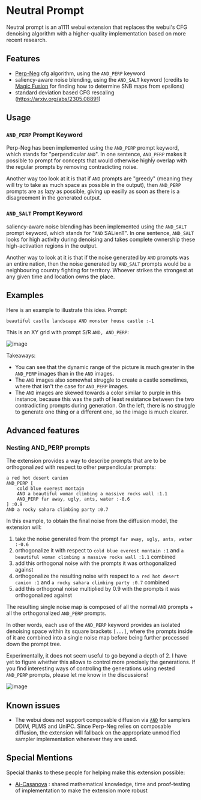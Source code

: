# Neutral Prompt

Neutral prompt is an a1111 webui extension that replaces the webui's CFG denoising algorithm with a higher-quality implementation based on more recent research.

## Features

- [Perp-Neg](https://perp-neg.github.io/) cfg algorithm, using the `AND_PERP` keyword
- saliency-aware noise blending, using the `AND_SALT` keyword (credits to [Magic Fusion](https://magicfusion.github.io/) for finding how to determine SNB maps from epsilons)
- standard deviation based CFG rescaling (https://arxiv.org/abs/2305.08891)

## Usage

### `AND_PERP` Prompt Keyword

Perp-Neg has been implemented using the `AND_PERP` prompt keyword, which stands for "perpendicular `AND`". In one sentence, `AND_PERP` makes it possible to prompt for concepts that would otherwise highly overlap with the regular prompts by removing contradicting noise.

Another way too look at it is that if `AND` prompts are "greedy" (meaning they will try to take as much space as possible in the output), then `AND_PERP` prompts are as lazy as possible, giving up easilly as soon as there is a disagreement in the generated output.

### `AND_SALT` Prompt Keyword

saliency-aware noise blending has been implemented using the `AND_SALT` prompt keyword, which stands for "`AND` SALienT". In one sentence, `AND_SALT` looks for high activity during denoising and takes complete ownership these high-activation regions in the output.

Another way to look at it is that if the noise generated by `AND` prompts was an entire nation, then the noise generated by `AND_SALT` prompts would be a neighbouring country fighting for territory. Whoever strikes the strongest at any given time and location owns the place.

## Examples

Here is an example to illustrate this idea. Prompt:

`beautiful castle landscape AND monster house castle :-1`

This is an XY grid with prompt S/R `AND, AND_PERP`:

![image](https://github.com/ljleb/sd-webui-neutral-prompt/assets/32277961/29f3cf34-2ed4-45d2-b73a-b6fadec21d61)

Takeaways:

- You can see that the dynamic range of the picture is much greater in the `AND_PERP` images than in the `AND` images.
- The `AND` images also somewhat struggle to create a castle sometimes, where that isn't the case for `AND_PERP` images.
- The `AND` images are skewed towards a color similar to purple in this instance, because this was the path of least resistance between the two contradicting prompts during generation. On the left, there is no struggle to generate one thing or a different one, so the image is much clearer.

## Advanced features

### Nesting AND_PERP prompts

The extension provides a way to describe prompts that are to be orthogonalized with respect to other perpendicular prompts:

```
a red hot desert canion
AND_PERP [
    cold blue everest montain
    AND a beautiful woman climbing a massive rocks wall :1.1
    AND_PERP far away, ugly, ants, water :-0.6
] :0.9
AND a rocky sahara climbing party :0.7
```

In this example, to obtain the final noise from the diffusion model, the extension will:

1. take the noise generated from the prompt `far away, ugly, ants, water :-0.6`
2. orthogonalize it with respect to `cold blue everest montain :1` and `a beautiful woman climbing a massive rocks wall :1.1` combined
3. add this orthogonal noise with the prompts it was orthogonalized against
4. orthogonalize the resulting noise with respect to `a red hot desert canion :1` and `a rocky sahara climbing party :0.7` combined
5. add this orthogonal noise multiplied by 0.9 with the prompts it was orthogonalized against

The resulting single noise map is composed of all the normal `AND` prompts + all the orthogonalized `AND_PERP` prompts.

In other words, each use of the `AND_PERP` keyword provides an isolated denoising space within its square brackets `[...]`, where the prompts inside of it are combined into a single noise map before being further processed down the prompt tree.

Experimentally, it does not seem useful to go beyond a depth of 2. I have yet to figure whether this allows to control more precisely the generations. If you find interesting ways of controling the generations using nested `AND_PERP` prompts, please let me know in the discussions!

![image](https://github.com/ljleb/sd-webui-neutral-prompt/assets/32277961/f6d0c95b-8efd-4ce2-b5e4-928597facd34)

## Known issues

- The webui does not support composable diffusion via [`AND`](https://github.com/AUTOMATIC1111/stable-diffusion-webui/wiki/Features#composable-diffusion) for samplers DDIM, PLMS and UniPC. Since Perp-Neg relies on composable diffusion, the extension will fallback on the appropriate unmodified sampler implementation whenever they are used.

## Special Mentions

Special thanks to these people for helping make this extension possible:

- [Ai-Casanova](https://github.com/AI-Casanova) : shared mathematical knowledge, time and proof-testing of implementation to make the extension more robust
